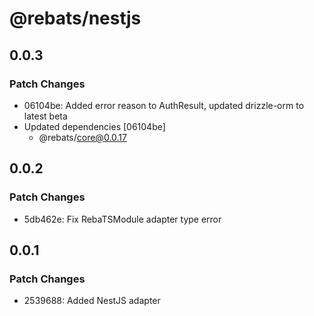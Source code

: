 # @rebats/nestjs

## 0.0.3

### Patch Changes

- 06104be: Added error reason to AuthResult, updated drizzle-orm to latest beta
- Updated dependencies [06104be]
  - @rebats/core@0.0.17

## 0.0.2

### Patch Changes

- 5db462e: Fix RebaTSModule adapter type error

## 0.0.1

### Patch Changes

- 2539688: Added NestJS adapter
